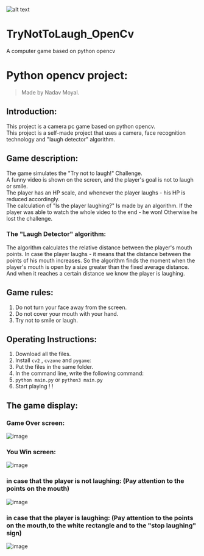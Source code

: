 
![alt text](https://img.wallscloud.net/uploads/cache/3378068484/despicable-me-2-laughing-minions-lxy5-1024x576-MM-90.webp)

# TryNotToLaugh_OpenCv
A computer game based on python opencv
# Python opencv project:
>Made by Nadav Moyal.  

## Introduction:
This project is a camera pc game based on python opencv.  
This project is a self-made project that uses a camera, face recognition technology and "laugh detector" algorithm. 

## Game description:
The game simulates the "Try not to laugh!" Challenge.  
A funny video is shown on the screen, and the player's goal is not to laugh or smile.  
The player has an HP scale, and whenever the player laughs - his HP is reduced accordingly.  
The calculation of "Is the player laughing?" Is made by an algorithm.
If the player was able to watch the whole video to the end - he  won!
Otherwise he lost the challenge.

### The "Laugh Detector" algorithm:
The algorithm calculates the relative distance between the player's mouth points.
In case the player laughs - it means that the distance between the points of his mouth increases.
So the algorithm finds the moment when the player's mouth is open by a size greater than the fixed average distance.
And when it reaches a certain distance we know the player is laughing.

## Game rules:
1. Do not turn your face away from the screen.
2. Do not cover your mouth with your hand.
3. Try not to smile or laugh.

## Operating Instructions:
1. Download all the files.  
2. Install `cv2` , `cvzone` and `pygame`:   
3. Put the files in the same folder.  
4. In the command line, write the following command:  
5. `python main.py`  or `python3 main.py`
6. Start playing  ! !  


## The game display:
### Game Over screen:
![image](https://user-images.githubusercontent.com/93326335/183422904-b212934c-d4dd-4699-8ceb-9fb12f91c5b7.png)

### You Win screen:
![image](https://user-images.githubusercontent.com/93326335/183422979-39c3fe28-9e16-4568-8838-e4fcc50351f9.png)

### in case that the player is not laughing: (Pay attention to the points on the mouth)
![image](https://user-images.githubusercontent.com/93326335/183423752-ed1b1482-7cc5-467c-8278-31cd2a29f603.png)

### in case that the player is laughing: (Pay attention to the points on the mouth,to the white rectangle and to the "stop laughing" sign)
![image](https://user-images.githubusercontent.com/93326335/183424702-ec3fa0ed-eab3-40c2-8e44-822436516232.png)



 

